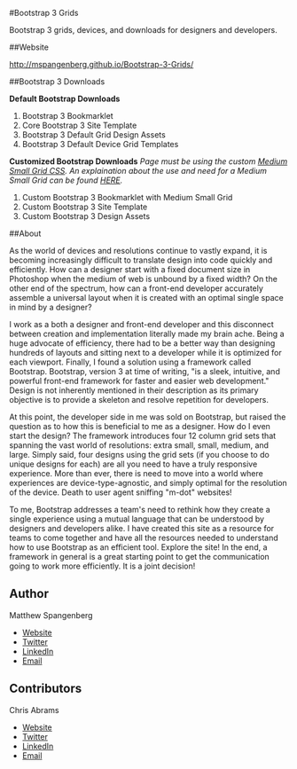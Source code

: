 #Bootstrap 3 Grids

Bootstrap 3 grids, devices, and downloads for designers and developers. 

##Website

http://mspangenberg.github.io/Bootstrap-3-Grids/

##Bootstrap 3 Downloads

**Default Bootstrap Downloads**
1. Bootstrap 3 Bookmarklet
2. Core Bootstrap 3 Site Template
3. Bootstrap 3 Default Grid Design Assets
4. Bootstrap 3 Default Device Grid Templates

**Customized Bootstrap Downloads**
*Page must be using the custom [Medium Small Grid CSS](http://mspangenberg.github.io/Bootstrap-3-Grids/css/bootstrap-ms-extension.css). An explaination about the use and need for a Medium Small Grid can be found [HERE](https://github.com/twbs/bootstrap/issues/10203).*
1. Custom Bootstrap 3 Bookmarklet with Medium Small Grid
2. Custom Bootstrap 3 Site Template
3. Custom Bootstrap 3 Design Assets

##About

As the world of devices and resolutions continue to vastly expand, it is becoming increasingly difficult to translate design into code quickly and efficiently. How can a designer start with a fixed document size in Photoshop when the medium of web is unbound by a fixed width? On the other end of the spectrum, how can a front-end developer accurately assemble a universal layout when it is created with an optimal single space in mind by a designer?

I work as a both a designer and front-end developer and this disconnect between creation and implementation literally made my brain ache. Being a huge advocate of efficiency, there had to be a better way than designing hundreds of layouts and sitting next to a developer while it is optimized for each viewport. Finally, I found a solution using a framework called Bootstrap. Bootstrap, version 3 at time of writing, "is a sleek, intuitive, and powerful front-end framework for faster and easier web development." Design is not inherently mentioned in their description as its primary objective is to provide a skeleton and resolve repetition for developers. 

At this point, the developer side in me was sold on Bootstrap, but raised the question as to how this is beneficial to me as a designer. How do I even start the design? The framework introduces four 12 column grid sets that spanning the vast world of resolutions: extra small, small, medium, and large. Simply said, four designs using the grid sets (if you choose to do unique designs for each) are all you need to have a truly responsive experience. More than ever, there is need to move into a world where experiences are device-type-agnostic, and simply optimal for the resolution of the device. Death to user agent sniffing "m-dot" websites! 

To me, Bootstrap addresses a team's need to rethink how they create a single experience using a mutual language that can be understood by designers and developers alike. I have created this site as a resource for teams to come together and have all the resources needed to understand how to use Bootstrap as an efficient tool. Explore the site! In the end, a framework in general is a great starting point to get the communication going to work more efficiently. It is a joint decision! 

## Author

Matthew Spangenberg
- [Website](https://mattspangenberg.com/?utm_source=github&utm_medium=readme&utm_campaign=bootstrap-3-github)
- [Twitter](https://twitter.com/MattSpangenberg)
- [LinkedIn](www.linkedin.com/in/mattspangenberg)
- [Email](mailto:me@mattspangenberg.com)

## Contributors

Chris Abrams
- [Website](http://chrisabrams.com/?utm_source=github&utm_medium=readme&utm_campaign=bootstrap-3-github)
- [Twitter](https://twitter.com/_chrisabrams_)
- [LinkedIn](www.linkedin.com/in/cabrams)
- [Email](mailto:mail@chrisabrams.com)
